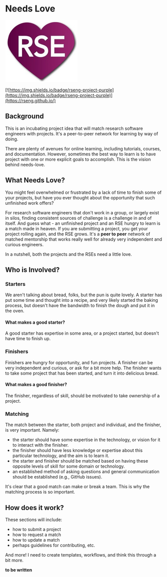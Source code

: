 # Needs Love

![img/needs-love.jpg](img/needs-love.jpg)

[![https://img.shields.io/badge/rseng-project-purple](https://img.shields.io/badge/rseng-project-purple)](https://rseng.github.io/)

## Background

This is an incubating project idea that will match research software engineers
with projects. It's a peer-to-peer network for learning by way of doing.

There are plenty of avenues for online learning, including tutorials, courses,
and documentation. However, sometimes the best way to learn is to have project
with one or more explicit goals to accomplish. This is the vision behind needs-love.

## What Needs Love?

You might feel overwhelmed or frustrated by a lack of time to finish
some of your projects, but have you ever thought about the opportunity
that such unfinished work offers?

For research software engineers that don't work in a group, or largely
exist in silos, finding consistent sources of challenge is a challenge
in and of itself. And guess what - an unfinished project and an RSE
hungry to learn is a match made in heaven. If you are submitting a project,
you get your project rolling again, and the RSE grows. 
It's a **peer to peer** network of matched mentorship that works really well 
for already very independent and curious engineers. 

In a nutshell, both the projects and the RSEs need a little love.

## Who is Involved?

### Starters

We aren't talking about bread, folks, but the pun is quite lovely. A starter
has put some time and thought into a recipe, and very likely started the baking
process, but doesn't have the bandwidth to finish the dough and put it in the oven.

#### What makes a good starter?

A good starter has expertise in some area, or a project started, but doesn't have time to finish up.

### Finishers

Finishers are hungry for opportunity, and fun projects. A finisher can be
very independent and curious, or ask for a bit more help. The finisher wants
to take some project that has been started, and turn it into delicious bread.

#### What makes a good finisher?

The finisher, regardless of skill, should be motivated to take ownership of a project.

### Matching

The match between the starter, both project and individual, and the finisher,
is very important. Namely:

 - the starter should have some expertise in the technology, or vision for it to interact with the finisher.
 - the finisher should have less knowledge or expertise about this particular technology, and the aim is to learn it.
 - the starter and finisher should be matched based on having these opposite levels of skill for some domain or technology.
 - an established method of asking questions and general communication should be established (e.g., GitHub issues).

It's clear that a good match can make or break a team. This is why the matching process is so important.

## How does it work?

These sections will include:

 - how to submit a project
 - how to request a match
 - how to update a match
 - perhaps guidelines for contributing, etc.

And more! I need to create templates, workflows, and think this through a bit more.

**to be written**
